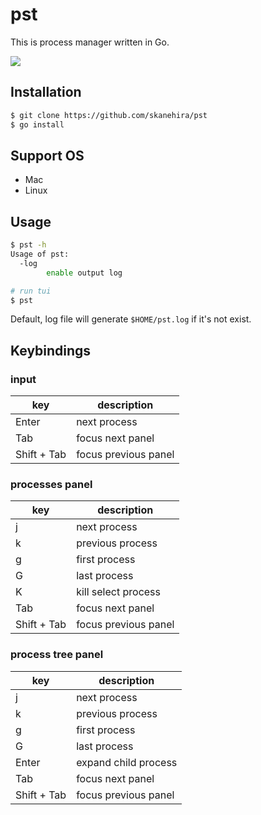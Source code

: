# pst
This is process manager written in Go.

![](https://i.imgur.com/yzgkbhd.gif)

## Installation
```sh
$ git clone https://github.com/skanehira/pst
$ go install
```

## Support OS
- Mac
- Linux

## Usage
```sh
$ pst -h
Usage of pst:
  -log
        enable output log

# run tui
$ pst
```

Default, log file will generate `$HOME/pst.log` if it's not exist.

## Keybindings
### input
| key         | description          |
|-------------|----------------------|
| Enter       | next process         |
| Tab         | focus next panel     |
| Shift + Tab | focus previous panel |

### processes panel
| key         | description          |
|-------------|----------------------|
| j           | next process         |
| k           | previous process     |
| g           | first process        |
| G           | last process         |
| K           | kill select process  |
| Tab         | focus next panel     |
| Shift + Tab | focus previous panel |

### process tree panel
| key         | description          |
|-------------|----------------------|
| j           | next process         |
| k           | previous process     |
| g           | first process        |
| G           | last process         |
| Enter       | expand child process |
| Tab         | focus next  panel    |
| Shift + Tab | focus previous panel |
